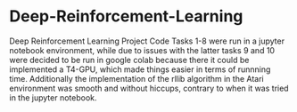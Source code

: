 # Deep-Reinforcement-Learning
Deep Reinforcement Learning Project Code
Tasks 1-8 were run in a jupyter notebook environment, while due to issues with the latter tasks 9 and 10 were decided to be run in google colab because there it could be implemented a T4-GPU, which made things easier in terms of runnning time. Additionally the implementation of the rllib algorithm in the Atari environment was smooth and without hiccups, contrary to when it was tried in the jupyter notebook.
